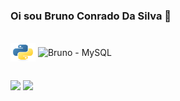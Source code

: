 ### Oi sou Bruno Conrado Da Silva 👋

<div style="display: inline_block"><br>
  <img align="center" alt="Bruno - Python" height="30" width="40" src="https://raw.githubusercontent.com/devicons/devicon/master/icons/python/python-original.svg">
  <img align="center" alt="Bruno - MySQL" height="30" width="40" src="https://img.shields.io/badge/MySQL-005C84?style=for-the-badge&logo=mysql&logoColor=white">
</div>

##

<div>
  <a href="https://mail.google.com/mail/u/0/?ogbl#inbox"><img src="https://img.shields.io/badge/-Gmail-%23333?style=for-the-badge&logo=gmail&logoColor=white" target="_blank"></a>
  <a href="https://www.linkedin.com/in/brunocs/" target="_blank"><img src="https://img.shields.io/badge/-LinkedIn-%230077B5?style=for-the-badge&logo=linkedin&logoColor=white" target="_blank"></a>
</div>

